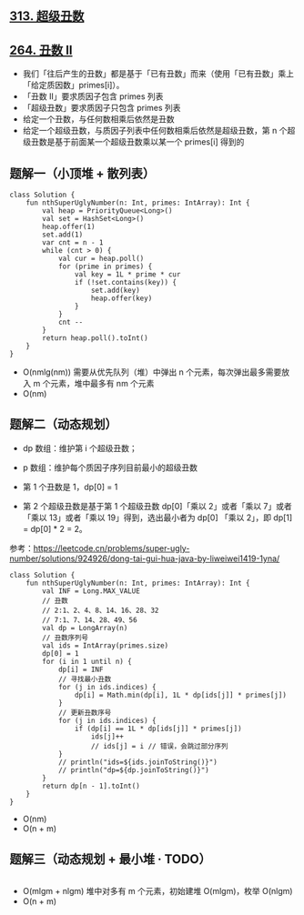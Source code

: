 ## [313. 超级丑数](https://leetcode.cn/problems/super-ugly-number/description/)
## [264. 丑数 II](https://leetcode.cn/problems/ugly-number-ii/description/)

- 我们「往后产生的丑数」都是基于「已有丑数」而来（使用「已有丑数」乘上「给定质因数」primes[i]）。
- 「丑数 II」要求质因子包含 primes 列表
- 「超级丑数」要求质因子只包含 primes 列表
- 给定一个丑数，与任何数相乘后依然是丑数
- 给定一个超级丑数，与质因子列表中任何数相乘后依然是超级丑数，第 n 个超级丑数是基于前面某一个超级丑数乘以某一个 primes[i] 得到的

## 题解一（小顶堆 + 散列表）

```
class Solution {
    fun nthSuperUglyNumber(n: Int, primes: IntArray): Int {
        val heap = PriorityQueue<Long>()
        val set = HashSet<Long>()
        heap.offer(1)
        set.add(1)
        var cnt = n - 1
        while (cnt > 0) {
            val cur = heap.poll()
            for (prime in primes) {
                val key = 1L * prime * cur
                if (!set.contains(key)) {
                    set.add(key)
                    heap.offer(key)
                }
            }
            cnt --
        }
        return heap.poll().toInt()
    }
}
```

- O(nmlg(nm)) 需要从优先队列（堆）中弹出 n 个元素，每次弹出最多需要放入 m 个元素，堆中最多有 nm 个元素
- O(nm)

## 题解二（动态规划）

- dp 数组：维护第 i 个超级丑数；
- p 数组：维护每个质因子序列目前最小的超级丑数

- 第 1 个丑数是 1，dp[0] = 1
- 第 2 个超级丑数是基于第 1 个超级丑数 dp[0]「乘以 2」或者「乘以 7」或者「乘以 13」或者「乘以 19」得到，选出最小者为 dp[0] 「乘以 2」，即 dp[1] = dp[0] * 2 = 2。

参考：https://leetcode.cn/problems/super-ugly-number/solutions/924926/dong-tai-gui-hua-java-by-liweiwei1419-1yna/

```
class Solution {
    fun nthSuperUglyNumber(n: Int, primes: IntArray): Int {
        val INF = Long.MAX_VALUE
        // 丑数
        // 2:1、2、4、8、14、16、28、32
        // 7:1、7、14、28、49、56
        val dp = LongArray(n) 
        // 丑数序列号
        val ids = IntArray(primes.size)
        dp[0] = 1
        for (i in 1 until n) {
            dp[i] = INF
            // 寻找最小丑数
            for (j in ids.indices) {
                dp[i] = Math.min(dp[i], 1L * dp[ids[j]] * primes[j])
            }
            // 更新丑数序号
            for (j in ids.indices) {
                if (dp[i] == 1L * dp[ids[j]] * primes[j]) 
                    ids[j]++
                    // ids[j] = i // 错误，会跳过部分序列
            }
            // println("ids=${ids.joinToString()}")
            // println("dp=${dp.joinToString()}")
        }
        return dp[n - 1].toInt()
    }
}
```

- O(nm)
- O(n + m)

## 题解三（动态规划 + 最小堆 · TODO）

```
```

- O(mlgm + nlgm) 堆中对多有 m 个元素，初始建堆 O(mlgm)，枚举 O(nlgm)
- O(n + m)
